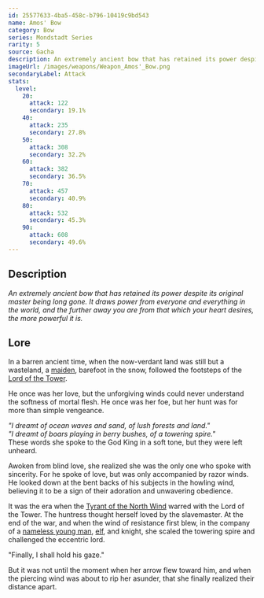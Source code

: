 ```yaml
---
id: 25577633-4ba5-458c-b796-10419c9bd543
name: Amos' Bow
category: Bow
series: Mondstadt Series
rarity: 5
source: Gacha
description: An extremely ancient bow that has retained its power despite its original master being long gone. It draws power from everyone and everything in the world, and the further away you are from that which your heart desires, the more powerful it is.
imageUrl: /images/weapons/Weapon_Amos'_Bow.png
secondaryLabel: Attack
stats:
  level:
    20:
      attack: 122
      secondary: 19.1%
    40:
      attack: 235
      secondary: 27.8%
    50:
      attack: 308
      secondary: 32.2%
    60:
      attack: 382
      secondary: 36.5%
    70:
      attack: 457
      secondary: 40.9%
    80:
      attack: 532
      secondary: 45.3%
    90:
      attack: 608
      secondary: 49.6%
---
```


Description
-----------

_An extremely ancient bow that has retained its power despite its original master being long gone. It draws power from everyone and everything in the world, and the further away you are from that which your heart desires, the more powerful it is._

Lore
----

In a barren ancient time, when the now-verdant land was still but a wasteland, a [maiden](https://genshin-impact.fandom.com/wiki/Amos "Amos"), barefoot in the snow, followed the footsteps of the [Lord of the Tower](https://genshin-impact.fandom.com/wiki/Decarabian "Decarabian").

He once was her love, but the unforgiving winds could never understand the softness of mortal flesh. He once was her foe, but her hunt was for more than simple vengeance.

_"I dreamt of ocean waves and sand, of lush forests and land."  
"I dreamt of boars playing in berry bushes, of a towering spire."_  
These words she spoke to the God King in a soft tone, but they were left unheard.

Awoken from blind love, she realized she was the only one who spoke with sincerity. For he spoke of love, but was only accompanied by razor winds. He looked down at the bent backs of his subjects in the howling wind, believing it to be a sign of their adoration and unwavering obedience.

It was the era when the [Tyrant of the North Wind](https://genshin-impact.fandom.com/wiki/Andrius "Andrius") warred with the Lord of the Tower. The huntress thought herself loved by the slavemaster. At the end of the war, and when the wind of resistance first blew, in the company of a [nameless young man](https://genshin-impact.fandom.com/wiki/Nameless_Bard "Nameless Bard"), [elf](https://genshin-impact.fandom.com/wiki/Barbatos "Barbatos"), and knight, she scaled the towering spire and challenged the eccentric lord.

"Finally, I shall hold his gaze."

But it was not until the moment when her arrow flew toward him, and when the piercing wind was about to rip her asunder, that she finally realized their distance apart.

